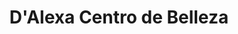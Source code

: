 ---
title: "D'Alexa Centro de Belleza"
url: /santo-domingo-oeste/dalexa-centro-de-belleza/
shop: cosméticos
---